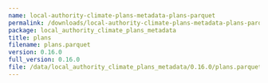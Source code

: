 ```yaml
---
name: local-authority-climate-plans-metadata-plans-parquet
permalink: /downloads/local-authority-climate-plans-metadata-plans-parquet/0_16_0
package: local_authority_climate_plans_metadata
title: plans
filename: plans.parquet
version: 0.16.0
full_version: 0.16.0
file: /data/local_authority_climate_plans_metadata/0.16.0/plans.parquet
---
```

